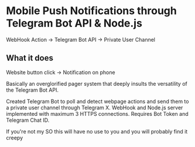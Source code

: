 # Mobile Push Notifications through Telegram Bot API & Node.js
WebHook Action -> Telegram Bot API -> Private User Channel

## What it does
Website button click -> Notification on phone

Basically an overglorified pager system that deeply insults the versatility of the Telegram Bot API.

Created Telegram Bot to poll and detect webpage actions and send them to a private user channel through Telegram X. WebHook and Node.js server implemented with maximum 3 HTTPS connections. Requires Bot Token and Telegram Chat ID. 

If you're not my SO this will have no use to you and you will probably find it creepy
